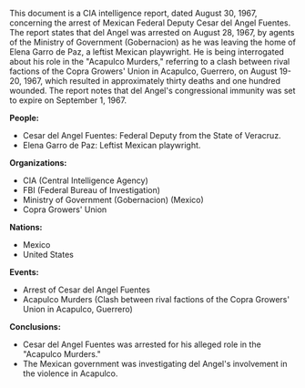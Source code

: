 This document is a CIA intelligence report, dated August 30, 1967, concerning the arrest of Mexican Federal Deputy Cesar del Angel Fuentes. The report states that del Angel was arrested on August 28, 1967, by agents of the Ministry of Government (Gobernacion) as he was leaving the home of Elena Garro de Paz, a leftist Mexican playwright. He is being interrogated about his role in the "Acapulco Murders," referring to a clash between rival factions of the Copra Growers' Union in Acapulco, Guerrero, on August 19-20, 1967, which resulted in approximately thirty deaths and one hundred wounded. The report notes that del Angel's congressional immunity was set to expire on September 1, 1967.

**People:**

*   Cesar del Angel Fuentes: Federal Deputy from the State of Veracruz.
*   Elena Garro de Paz: Leftist Mexican playwright.

**Organizations:**

*   CIA (Central Intelligence Agency)
*   FBI (Federal Bureau of Investigation)
*   Ministry of Government (Gobernacion) (Mexico)
*   Copra Growers' Union

**Nations:**

*   Mexico
*   United States

**Events:**

*   Arrest of Cesar del Angel Fuentes
*   Acapulco Murders (Clash between rival factions of the Copra Growers' Union in Acapulco, Guerrero)

**Conclusions:**

*   Cesar del Angel Fuentes was arrested for his alleged role in the "Acapulco Murders."
*   The Mexican government was investigating del Angel's involvement in the violence in Acapulco.